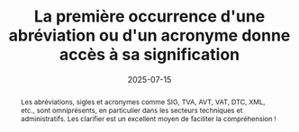 ---
title: La première occurrence d'une abréviation ou d'un acronyme donne accès à sa signification
abstract: Les abréviations, sigles et acronymes comme SIG, TVA, AVT, VAT, DTC, XML, etc., sont omniprésents, en particulier dans les secteurs techniques et administratifs. Les clarifier est un excellent moyen de faciliter la compréhension !
categories: 
    - "structure et code"
agrege: O4005-E005
opquast: '4 005'
indiceebook: '005'
description: "Règle n°05"
before: "004"
weight: "005"
after: "006"
actif: '1'
layout: rules
date: 2025-07-15
tags: 
    - "Accessibilité"
objectif: 
    - "Permettre d’accéder rapidement à la signification d’un sigle. "
    - "Permettre l’exploitation du contenu par un robot (pour l’établissement d’un index des sigles). "
    - "Favoriser le référencement du contenu."
    - "Améliorer l’accessibilité des contenus aux personnes handicapées."
Meo: 
    - "Lors de leur première apparition d'une abréviation ou d'un acronyme dans un ouvrage ou un chapitre, expliciter la signification. Cela peut se faire directement dans le texte, par exemple en écrivant « une DTD (déclaration de type de document) ». Une autre option est de fournir un lien vers une page de glossaire ou une bulle d'aide qui en donne la définition. Il est également possible d'utiliser l'élément HTML `<abbr>` avec l'attribut `title` pour indiquer sa signification. Cette exigence ne s'applique qu'à la première occurrence ; pour les suivantes, il est facultatif de les expliciter à nouveau."
Controle: 
    - "Pour chaque page, repérez visuellement les sigles, abréviations et acronymes. Vérifiez que la première fois que chacun apparaît, sa signification est indiquée. Plusieurs méthodes sont acceptables : elle peut être fournie directement dans le texte (par exemple, entre parenthèses), un lien sur le terme peut mener à sa définition (comme dans un glossaire), ou l'élément HTML `<abbr>` avec un attribut `title` peut être utilisé pour l'expliciter."
epubcheck: 
ace: 
humancheck: true
ReadiumGoToolkit: 
Source: 
    - "Opquast"
Referentiel: 
    - "[Web Content Accessibility Guidelines (WCAG) 3.1.4 : Abréviations (Niveau AA)](https://www.w3.org/Translations/WCAG22-fr/#abbreviations)"
steps: 
    - "Production numérique"
    - "Projet éditorial"
---